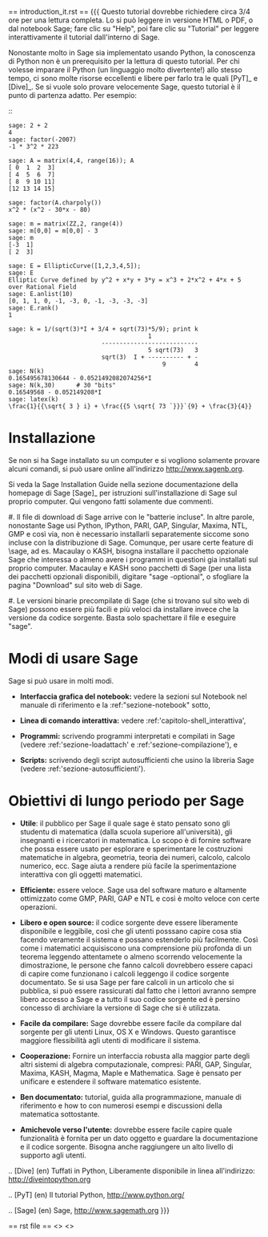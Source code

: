 == introduction_it.rst ==
{{{
Questo tutorial dovrebbe richiedere circa 3/4 ore per
una lettura completa. Lo si può leggere in versione HTML o PDF, o dal notebook Sage;
fare clic su "Help", poi fare clic su "Tutorial" per leggere interattivamente
il tutorial dall'interno di Sage.

Nonostante molto in Sage sia implementato usando Python, la conoscenza di Python
non è un prerequisito per la lettura di questo tutorial. Per chi volesse imparare
il Python (un linguaggio molto divertente!) allo stesso tempo, ci sono molte risorse 
eccellenti e libere per farlo tra le quali [PyT]_ e [Dive]_.
Se si vuole solo provare velocemente Sage, questo tutorial è il punto di partenza adatto.
Per esempio:

::

    sage: 2 + 2
    4
    sage: factor(-2007)
    -1 * 3^2 * 223
    
    sage: A = matrix(4,4, range(16)); A
    [ 0  1  2  3]
    [ 4  5  6  7]
    [ 8  9 10 11]
    [12 13 14 15]
    
    sage: factor(A.charpoly())
    x^2 * (x^2 - 30*x - 80)
    
    sage: m = matrix(ZZ,2, range(4))
    sage: m[0,0] = m[0,0] - 3
    sage: m
    [-3  1]
    [ 2  3]
    
    sage: E = EllipticCurve([1,2,3,4,5]); 
    sage: E
    Elliptic Curve defined by y^2 + x*y + 3*y = x^3 + 2*x^2 + 4*x + 5 
    over Rational Field
    sage: E.anlist(10)
    [0, 1, 1, 0, -1, -3, 0, -1, -3, -3, -3]
    sage: E.rank()
    1
    
    sage: k = 1/(sqrt(3)*I + 3/4 + sqrt(73)*5/9); print k
                                           1
                              ---------------------------
                                           5 sqrt(73)   3
                              sqrt(3)  I + ---------- + -
                                               9        4
    sage: N(k)
    0.165495678130644 - 0.0521492082074256*I
    sage: N(k,30)      # 30 "bits"
    0.16549568 - 0.052149208*I
    sage: latex(k)
    \frac{1}{{\sqrt{ 3 } i} + \frac{{5 \sqrt{ 73 `}}}`{9} + \frac{3}{4}}


Installazione
=============

Se non si ha Sage installato su un computer e si vogliono solamente
provare alcuni comandi, si può usare online all'indirizzo http://www.sagenb.org.

Si veda la Sage Installation Guide nella sezione documentazione della homepage
di Sage [Sage]_ per istruzioni sull'installazione di Sage sul proprio computer.
Qui vengono fatti solamente due commenti.


#. Il file di download di Sage arrive con le "batterie incluse".
   In altre parole, nonostante Sage usi Python, IPython, PARI, GAP, 
   Singular, Maxima, NTL, GMP e così via, non è necessario installarli
   separatemente siccome sono incluse con la distribuzione di Sage.
   Comunque, per usare certe feature di \sage, ad es. Macaulay o KASH, 
   bisogna installare il pacchetto opzionale Sage che interessa o almeno
   avere i programmi in questioni gia installati sul proprio computer.
   Macaulay e KASH sono pacchetti di Sage (per una lista dei pacchetti 
   opzionali disponibili, digitare "sage -optional", o sfogliare la pagina
   "Download" sul sito web di Sage.

#. Le versioni binarie precompilate di Sage (che si trovano sul sito web di 
   Sage) possono essere più facili e più veloci da installare invece che la 
   versione da codice sorgente. Basta solo spachettare il file e eseguire "sage".

Modi di usare Sage
==================

Sage si può usare in molti modi.


-  **Interfaccia grafica del notebook:** vedere la sezioni sul 
   Notebook nel manuale di riferimento e la :ref:"sezione-notebook" sotto,

-  **Linea di comando interattiva:** vedere :ref:'capitolo-shell_interattiva',

-  **Programmi:** scrivendo programmi interpretati e compilati in Sage (vedere
   :ref:'sezione-loadattach' e :ref:'sezione-compilazione'), e

-  **Scripts:** scrivendo degli script autosufficienti che usino la libreria 
   Sage (vedere :ref:'sezione-autosufficienti').


Obiettivi di lungo periodo per Sage
===================================

-  **Utile**: il pubblico per Sage il quale sage è stato pensato sono gli 
   studentu di matematica (dalla scuola superiore all'università), gli insegnanti
   e i ricercatori in matematica. Lo scopo è di fornire software che possa essere
   usato per esplorare e sperimentare le costruzioni matematiche in algebra,
   geometria, teoria dei numeri, calcolo, calcolo numerico, ecc. Sage aiuta a
   rendere più facile la sperimentazione interattiva con gli oggetti matematici.

-  **Efficiente:** essere veloce. Sage usa del software maturo e altamente
   ottimizzato come GMP, PARI, GAP e NTL e così è molto veloce con certe
   operazioni.

-  **Libero e open source:** il codice sorgente deve essere liberamente disponibile
   e leggibile, così che gli utenti posssano capire cosa stia facendo veramente il 
   sistema e possano estenderlo più facilmente. Così come i matematici acquisiscono
   una comprensione più profonda di un teorema leggendo attentamete o almeno scorrendo
   velocemente la dimostrazione, le persone che fanno calcoli dovrebbero essere capaci
   di capire come funzionano i calcoli leggengo il codice sorgente documentato. Se
   si usa Sage per fare calcoli in un articolo che si pubblica, si può essere rassicurati
   dal fatto che i lettori avranno sempre libero accesso a Sage e a tutto il suo codice
   sorgente ed è persino concesso di archiviare la versione di Sage che si è utilizzata.

-  **Facile da compilare:** Sage dovrebbe essere facile da compilare dal sorgente per
   gli utenti Linux, OS X e Windows. Questo garantisce maggiore flessibilità agli utenti
   di modificare il sistema.

-  **Cooperazione:** Fornire un interfaccia robusta alla maggior parte degli altri sistemi
   di algebra computazionale, compresi: PARI, GAP, Singular, Maxima, KASH, Magma, Maple e
   Mathematica. Sage è pensato per unificare e estendere il software matematico esistente.

-  **Ben documentato:** tutorial, guida alla programmazione, manuale di riferimento e 
   how to con numerosi esempi e discussioni della matematica sottostante.

-  **Amichevole verso l'utente:** dovrebbe essere facile capire quale funzionalità è
   fornita per un dato oggetto e guardare la documentazione e il codice sorgente.
   Bisogna anche raggiungere un alto livello di supporto agli utenti.


.. [Dive] (en) Tuffati in Python, Liberamente disponibile in linea 
          all'indirizzo: http://diveintopython.org

.. [PyT] (en) Il tutorial Python, http://www.python.org/

.. [Sage] (en) Sage, http://www.sagemath.org
}}}

== rst file ==
<<AttachInfo>>
<<AttachList>>
